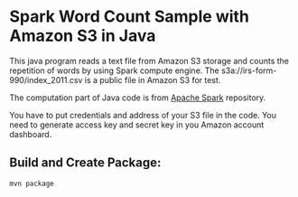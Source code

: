 # Spark Word Count Sample with Amazon S3 in Java 
This java program reads a text file from Amazon S3 storage and 
counts the repetition of words by using Spark compute engine. The s3a://irs-form-990/index_2011.csv is a public file in Amazon S3 for test. 

The computation part of Java code is from [Apache Spark](https://github.com/apache/spark) 
repository.

You have to put credentials and address of your S3 file in the code. You need to generate access key and secret key in you Amazon account dashboard. 

## Build and Create Package: 
```
mvn package
```
